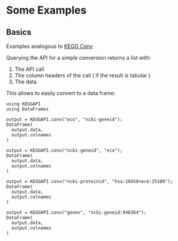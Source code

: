 # Some Examples

## Basics

Examples analogous to [KEGG Conv](https://www.kegg.jp/kegg/rest/keggapi.html#conv)

Querying the API for a simple conversion returns a list with:
1. The API call
2. The column headers of the call ( if the result is tabular )
3. The data

This allows to easily convert to a data frame:

```@meta
using KEGGAPI
using DataFrames
```

```@example
output = KEGGAPI.conv("eco", "ncbi-geneid"); 
DataFrame(
  output.data,
  output.colnames
)
```

```@example
output = KEGGAPI.conv("ncbi-geneid", "eco");
DataFrame(
  output.data,
  output.colnames
)
```

```@example
output = KEGGAPI.conv("ncbi-proteinid", "hsa:10458+ece:Z5100");
DataFrame(
  output.data,
  output.colnames
)
```

```@example
output = KEGGAPI.conv("genes", "ncbi-geneid:948364");
DataFrame(
  output.data,
  output.colnames
)
```
